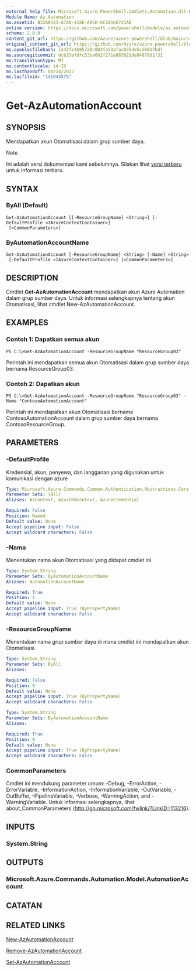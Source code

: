 ```yaml
---
external help file: Microsoft.Azure.PowerShell.Cmdlets.Automation.dll-Help.xml
Module Name: Az.Automation
ms.assetid: B32A8423-A7AA-418E-A95D-6C18566741AB
online version: https://docs.microsoft.com/powershell/module/az.automation/get-azautomationaccount
schema: 2.0.0
content_git_url: https://github.com/Azure/azure-powershell/blob/main/src/Automation/Automation/help/Get-AzAutomationAccount.md
original_content_git_url: https://github.com/Azure/azure-powershell/blob/main/src/Automation/Automation/help/Get-AzAutomationAccount.md
ms.openlocfilehash: 1442fe4b95720c003fa53afac035de5cd68d7bdf
ms.sourcegitcommit: dcb33efdfc53ba0b2f271e883021de84878d1f31
ms.translationtype: MT
ms.contentlocale: id-ID
ms.lasthandoff: 04/14/2022
ms.locfileid: "141943575"
---
```

# Get-AzAutomationAccount

## SYNOPSIS
Mendapatkan akun Otomatisasi dalam grup sumber daya.

> [!NOTE]
>Ini adalah versi dokumentasi kami sebelumnya. Silakan lihat [versi terbaru](/powershell/module/az.automation/get-azautomationaccount) untuk informasi terbaru.

## SYNTAX

### ByAll (Default)
```
Get-AzAutomationAccount [[-ResourceGroupName] <String>] [-DefaultProfile <IAzureContextContainer>]
 [<CommonParameters>]
```

### ByAutomationAccountName
```
Get-AzAutomationAccount [-ResourceGroupName] <String> [-Name] <String>
 [-DefaultProfile <IAzureContextContainer>] [<CommonParameters>]
```

## DESCRIPTION
Cmdlet **Get-AzAutomationAccount** mendapatkan akun Azure Automation dalam grup sumber daya.
Untuk informasi selengkapnya tentang akun Otomatisasi, lihat cmdlet New-AzAutomationAccount.

## EXAMPLES

### Contoh 1: Dapatkan semua akun
```
PS C:\>Get-AzAutomationAccount -ResourceGroupName "ResourceGroup03"
```

Perintah ini mendapatkan semua akun Otomatisasi dalam grup sumber daya bernama ResourceGroup03.

### Contoh 2: Dapatkan akun
```
PS C:\>Get-AzAutomationAccount -ResourceGroupName "ResourceGroup03" -Name "ContosoAutomationAccount"
```

Perintah ini mendapatkan akun Otomatisasi bernama ContosoAutomationAccount dalam grup sumber daya bernama ContosoResourceGroup.

## PARAMETERS

### -DefaultProfile
Kredensial, akun, penyewa, dan langganan yang digunakan untuk komunikasi dengan azure

```yaml
Type: Microsoft.Azure.Commands.Common.Authentication.Abstractions.Core.IAzureContextContainer
Parameter Sets: (All)
Aliases: AzContext, AzureRmContext, AzureCredential

Required: False
Position: Named
Default value: None
Accept pipeline input: False
Accept wildcard characters: False
```

### -Nama
Menentukan nama akun Otomatisasi yang didapat cmdlet ini.

```yaml
Type: System.String
Parameter Sets: ByAutomationAccountName
Aliases: AutomationAccountName

Required: True
Position: 1
Default value: None
Accept pipeline input: True (ByPropertyName)
Accept wildcard characters: False
```

### -ResourceGroupName
Menentukan nama grup sumber daya di mana cmdlet ini mendapatkan akun Otomatisasi.

```yaml
Type: System.String
Parameter Sets: ByAll
Aliases:

Required: False
Position: 0
Default value: None
Accept pipeline input: True (ByPropertyName)
Accept wildcard characters: False
```

```yaml
Type: System.String
Parameter Sets: ByAutomationAccountName
Aliases:

Required: True
Position: 0
Default value: None
Accept pipeline input: True (ByPropertyName)
Accept wildcard characters: False
```

### CommonParameters
Cmdlet ini mendukung parameter umum: -Debug, -ErrorAction, -ErrorVariable, -InformationAction, -InformationVariable, -OutVariable, -OutBuffer, -PipelineVariable, -Verbose, -WarningAction, and -WarningVariable. Untuk informasi selengkapnya, lihat about_CommonParameters (http://go.microsoft.com/fwlink/?LinkID=113216).

## INPUTS

### System.String

## OUTPUTS

### Microsoft.Azure.Commands.Automation.Model.AutomationAccount

## CATATAN

## RELATED LINKS

[New-AzAutomationAccount](./New-AzAutomationAccount.md)

[Remove-AzAutomationAccount](./Remove-AzAutomationAccount.md)

[Set-AzAutomationAccount](./Set-AzAutomationAccount.md)



